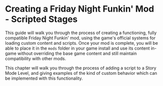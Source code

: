 # Creating a Friday Night Funkin' Mod - Scripted Stages

This guide will walk you through the process of creating a functioning, fully compatible Friday Night Funkin' mod, using the game's official systems for loading custom content and scripts. Once your mod is complete, you will be able to place it in the `mods` folder in your game install and use its content in-game without overriding the base game content and still maintain compatibility with other mods.

This chapter will walk you through the process of adding a script to a Story Mode Level, and giving examples of the kind of custom behavior which can be implemented with this functionality.
